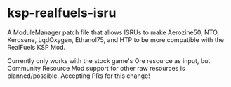# ksp-realfuels-isru
A ModuleManager patch file that allows ISRUs to make Aerozine50, NTO, Kerosene, LqdOxygen, Ethanol75, and HTP to be more compatible with the RealFuels KSP Mod.

Currently only works with the stock game's Ore resource as input, but Community Resource Mod support for other raw resources is planned/possible. Accepting PRs for this change!
